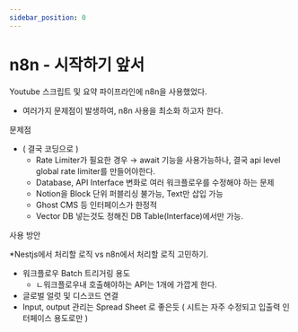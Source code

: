 ```yaml
---
sidebar_position: 0
---
```


# n8n - 시작하기 앞서  


Youtube 스크립트 및 요약 파이프라인에 n8n을 사용했었다.  

- 여러가지 문제점이 발생하여, n8n 사용을 최소화 하고자 한다.

문제점 

- ( 결국 코딩으로 )
    - Rate Limiter가 필요한 경우 → await 기능을 사용가능하나, 결국 api level global rate limiter를 만들어야한다.
    - Database, API Interface  변화로 여러 워크플로우를 수정해야 하는 문제
    - Notion을 Block 단위 퍼블리싱 불가능, Text만 삽입 가능
    - Ghost CMS 등 인터페이스가 한정적
    - Vector DB 넣는것도 정해진 DB Table(Interface)에서만 가능.

사용 방안

*Nestjs에서 처리할 로직 vs n8n에서 처리할 로직 고민하기.  

- 워크플로우 Batch 트리거링 용도
    - ㄴ워크플로우내 호출해야하는 API는 1개에 가깝게 한다.
- 글로벌 얼럿 및 디스코드 연결
- Input, output 관리는 Spread Sheet 로 좋은듯 ( 시트는 자주 수정되고 입출력 인터페이스 용도로만 )